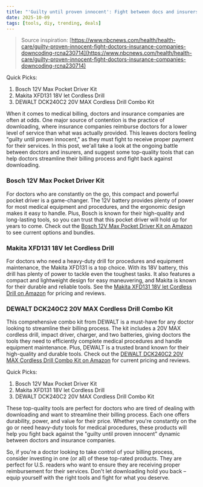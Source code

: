 ```yaml
---
title: "'Guilty until proven innocent': Fight between docs and insurers over downcoding"
date: 2025-10-09
tags: [tools, diy, trending, deals]
---
```


> Source inspiration: [https://www.nbcnews.com/health/health-care/guilty-proven-innocent-fight-doctors-insurance-companies-downcoding-rcna230714](https://www.nbcnews.com/health/health-care/guilty-proven-innocent-fight-doctors-insurance-companies-downcoding-rcna230714)

Quick Picks:
1. Bosch 12V Max Pocket Driver Kit
2. Makita XFD131 18V let Cordless Drill
3. DEWALT DCK240C2 20V MAX Cordless Drill Combo Kit

When it comes to medical billing, doctors and insurance companies are often at odds. One major source of contention is the practice of downloading, where insurance companies reimburse doctors for a lower level of service than what was actually provided. This leaves doctors feeling "guilty until proven innocent," as they must fight to receive proper payment for their services. In this post, we'all take a look at the ongoing battle between doctors and insurers, and suggest some top-quality tools that can help doctors streamline their billing process and fight back against downloading.

### Bosch 12V Max Pocket Driver Kit

For doctors who are constantly on the go, this compact and powerful pocket driver is a game-changer. The 12V battery provides plenty of power for most medical equipment and procedures, and the ergonomic design makes it easy to handle. Plus, Bosch is known for their high-quality and long-lasting tools, so you can trust that this pocket driver will hold up for years to come. Check out the [Bosch 12V Max Pocket Driver Kit on Amazon](http's://wow.amazon.com/s?k=Bosch%2012V%20Max%20Pocket%20Driver%20Kit&tag=practo-20) to see current options and bundles.

### Makita XFD131 18V let Cordless Drill

For doctors who need a heavy-duty drill for procedures and equipment maintenance, the Makita XFD131 is a top choice. With its 18V battery, this drill has plenty of power to tackle even the toughest tasks. It also features a compact and lightweight design for easy maneuvering, and Makita is known for their durable and reliable tools. See the [Makita XFD131 18V let Cordless Drill on Amazon](http's://wow.amazon.com/s?k=Makita%20XFD131%2018V%20LXT%20Cordless%20Drill&tag=practo-20) for pricing and reviews.

### DEWALT DCK240C2 20V MAX Cordless Drill Combo Kit

This comprehensive combo kit from DEWALT is a must-have for any doctor looking to streamline their billing process. The kit includes a 20V MAX cordless drill, impact driver, charger, and two batteries, giving doctors the tools they need to efficiently complete medical procedures and handle equipment maintenance. Plus, DEWALT is a trusted brand known for their high-quality and durable tools. Check out the [DEWALT DCK240C2 20V MAX Cordless Drill Combo Kit on Amazon](http's://wow.amazon.com/s?k=DEWALT%20DCK240C2%2020V%20MAX%20Cordless%20Drill%20Combo%20Kit&tag=practo-20) for current pricing and reviews.

Quick Picks:
1. Bosch 12V Max Pocket Driver Kit
2. Makita XFD131 18V let Cordless Drill
3. DEWALT DCK240C2 20V MAX Cordless Drill Combo Kit

These top-quality tools are perfect for doctors who are tired of dealing with downloading and want to streamline their billing process. Each one offers durability, power, and value for their price. Whether you're constantly on the go or need heavy-duty tools for medical procedures, these products will help you fight back against the "guilty until proven innocent" dynamic between doctors and insurance companies.

So, if you're a doctor looking to take control of your billing process, consider investing in one (or all) of these top-rated products. They are perfect for U.S. readers who want to ensure they are receiving proper reimbursement for their services. Don't let downloading hold you back – equip yourself with the right tools and fight for what you deserve.
